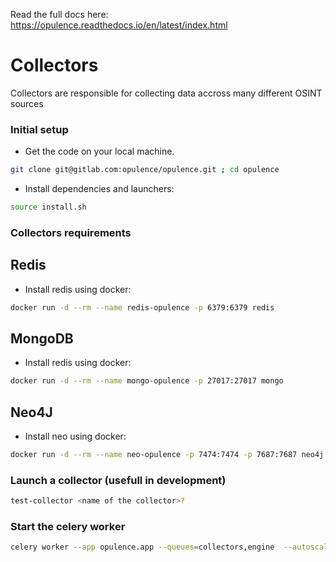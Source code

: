 Read the full docs here: https://opulence.readthedocs.io/en/latest/index.html

# Collectors
Collectors are responsible for collecting data accross many different OSINT sources

### Initial setup

* Get the code on your local machine.
```BASH
git clone git@gitlab.com:opulence/opulence.git ; cd opulence
```

* Install dependencies and launchers:
```BASH
source install.sh
```

### Collectors requirements
## Redis

* Install redis using docker:

```BASH
docker run -d --rm --name redis-opulence -p 6379:6379 redis
```

## MongoDB

* Install redis using docker:

```BASH
docker run -d --rm --name mongo-opulence -p 27017:27017 mongo
```

## Neo4J

* Install neo using docker:

```BASH
docker run -d --rm --name neo-opulence -p 7474:7474 -p 7687:7687 neo4j
```

### Launch a collector (usefull in development)

```BASH
test-collector <name of the collector>?
```

### Start the celery worker

```BASH
celery worker --app opulence.app --queues=collectors,engine  --autoscale=10,3
```
